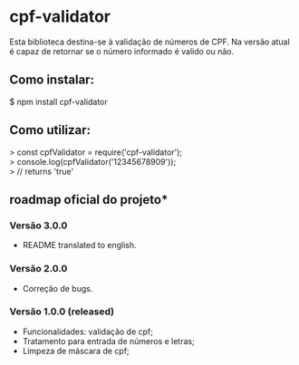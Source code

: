 # cpf-validator
Esta biblioteca destina-se à validação de números de CPF.
Na versão atual é capaz de retornar se o número informado é valido ou não.

## Como instalar:
$  npm install cpf-validator

## Como utilizar:

<p>> const cpfValidator = require('cpf-validator'); <br>
> console.log(cpfValidator('12345678909'));<br>
> // returns 'true'</></p>

## roadmap oficial do projeto*

### Versão 3.0.0

* README translated to english.

### Versão 2.0.0

* Correção de bugs.

### Versão 1.0.0 (released)

* Funcionalidades: validação de cpf;
* Tratamento para entrada de números e letras;
* Limpeza de máscara de cpf;